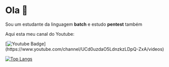 # Ola 👋

Sou um estudante da linguagem **batch** e estudo **pentest** também 

Aqui esta meu canal do Youtube:

[![Youtube Badge](https://img.shields.io/badge/-Youtube-FF0000?style=flat-square&labelColor=FF0000&logo=youtube&logoColor=white&link(https://www.youtube.com/channel/UCd0uzdaO5LdnzkzLDpQ-ZxA/videos))](https://www.youtube.com/channel/UCd0uzdaO5LdnzkzLDpQ-ZxA/videos)










[![Top Langs](https://github-readme-stats.vercel.app/api/top-langs/?username=Trajano157&layout=compact&theme=dark)](https://github.com/anuraghazra/github-readme-stats)
